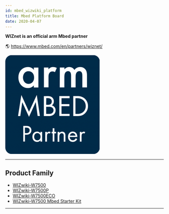 ```yaml
---
id: mbed_wizwiki_platform
title: Mbed Platform Board
date: 2020-04-07
---
```



**WIZnet is an official arm Mbed partner**

🌎 https://www.mbed.com/en/partners/wiznet/

![](/img/products/w7500/arm_mbed_partner.png)

-----


## Product Family

  - [WIZwiki-W7500](WIZwiki-W7500/Overview.md)
  - [WIZwiki-W7500P](WIZwiki-W7500P/Overview.md)
  - [WIZwiki-W7500ECO](WIZwiki-W7500ECO/Overview.md)
  - [WIZwiki-W7500 Mbed Starter Kit](WIZwiki-W7500-Mbed-Starter-Kit/WIZwiki-W7500_Mbed_Starter_Kit.md)

-----
